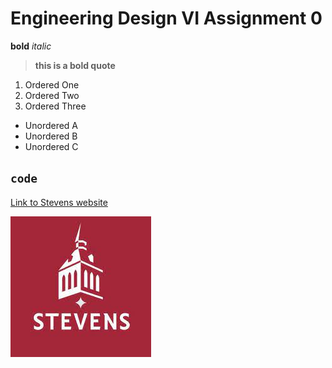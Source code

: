 # Engineering Design VI Assignment 0
**bold**
*italic*
> **this is a bold quote**
1. Ordered One
2. Ordered Two
3. Ordered Three
- Unordered A
- Unordered B
- Unordered C

`code`
---
[Link to Stevens website](https://www.stevens.edu)

![Stevens logo](stevens_logo.jpg)
